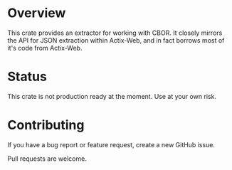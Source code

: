 # Overview
This crate provides an extractor for working with CBOR.
It closely mirrors the API for JSON extraction within Actix-Web, and in fact borrows most of it's
code from Actix-Web.

# Status
This crate is not production ready at the moment. Use at your own risk.

# Contributing
If you have a bug report or feature request, create a new GitHub issue.

Pull requests are welcome.